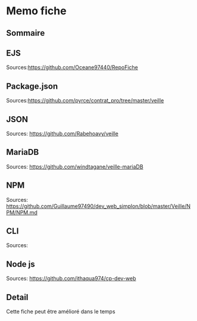 # Memo fiche 

## Sommaire

## EJS
Sources:https://github.com/Oceane97440/RepoFiche


## Package.json
Sources:https://github.com/pyrce/contrat_pro/tree/master/veille


## JSON
Sources: https://github.com/Rabehoavy/veille

## MariaDB
Sources: https://github.com/windtagane/veille-mariaDB


## NPM
Sources: https://github.com/Guillaume97490/dev_web_simplon/blob/master/Veille/NPM/NPM.md

## CLI
Sources:

## Node js
Sources: https://github.com/ithaqua974/cp-dev-web

## Detail
Cette fiche peut être amélioré dans le temps